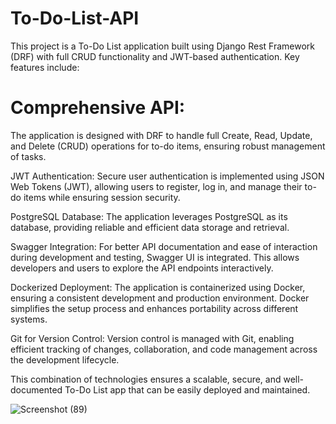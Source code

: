 # To-Do-List-API
This project is a To-Do List application built using Django Rest Framework (DRF) with full CRUD functionality and JWT-based authentication. Key features include:
# Comprehensive API:  
The application is designed with DRF to handle full Create, Read, Update, and Delete (CRUD) operations for to-do items, ensuring robust management of tasks.

JWT Authentication: Secure user authentication is implemented using JSON Web Tokens (JWT), allowing users to register, log in, and manage their to-do items while ensuring session security.

PostgreSQL Database: The application leverages PostgreSQL as its database, providing reliable and efficient data storage and retrieval.

Swagger Integration: For better API documentation and ease of interaction during development and testing, Swagger UI is integrated. This allows developers and users to explore the API endpoints interactively.

Dockerized Deployment: The application is containerized using Docker, ensuring a consistent development and production environment. Docker simplifies the setup process and enhances portability across different systems.

Git for Version Control: Version control is managed with Git, enabling efficient tracking of changes, collaboration, and code management across the development lifecycle.

This combination of technologies ensures a scalable, secure, and well-documented To-Do List app that can be easily deployed and maintained.

![Screenshot (89)](https://github.com/user-attachments/assets/7193e7c7-83bd-442e-bde3-17ba725faf55)
